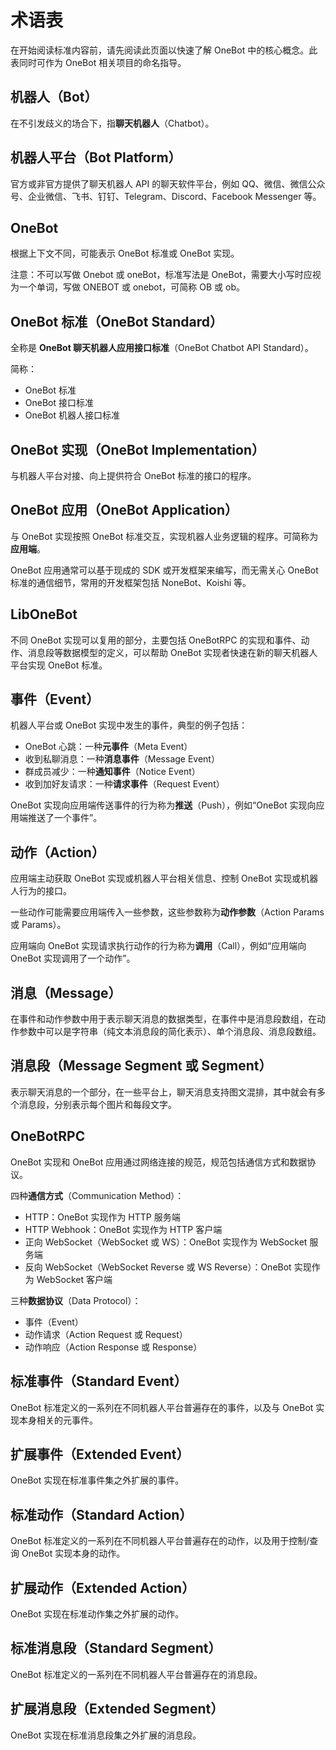 # 术语表

在开始阅读标准内容前，请先阅读此页面以快速了解 OneBot 中的核心概念。此表同时可作为 OneBot 相关项目的命名指导。

## 机器人（Bot）

在不引发歧义的场合下，指**聊天机器人**（Chatbot）。

## 机器人平台（Bot Platform）

官方或非官方提供了聊天机器人 API 的聊天软件平台，例如 QQ、微信、微信公众号、企业微信、飞书、钉钉、Telegram、Discord、Facebook Messenger 等。

## OneBot

根据上下文不同，可能表示 OneBot 标准或 OneBot 实现。

注意：不可以写做 Onebot 或 oneBot，标准写法是 OneBot，需要大小写时应视为一个单词，写做 ONEBOT 或 onebot，可简称 OB 或 ob。

## OneBot 标准（OneBot Standard）

全称是 **OneBot 聊天机器人应用接口标准**（OneBot Chatbot API Standard）。

简称：

- OneBot 标准
- OneBot 接口标准
- OneBot 机器人接口标准

## OneBot 实现（OneBot Implementation）

与机器人平台对接、向上提供符合 OneBot 标准的接口的程序。

## OneBot 应用（OneBot Application）

与 OneBot 实现按照 OneBot 标准交互，实现机器人业务逻辑的程序。可简称为**应用端**。

OneBot 应用通常可以基于现成的 SDK 或开发框架来编写，而无需关心 OneBot 标准的通信细节，常用的开发框架包括 NoneBot、Koishi 等。

## LibOneBot

不同 OneBot 实现可以复用的部分，主要包括 OneBotRPC 的实现和事件、动作、消息段等数据模型的定义，可以帮助 OneBot 实现者快速在新的聊天机器人平台实现 OneBot 标准。

## 事件（Event）

机器人平台或 OneBot 实现中发生的事件，典型的例子包括：

- OneBot 心跳：一种**元事件**（Meta Event）
- 收到私聊消息：一种**消息事件**（Message Event）
- 群成员减少：一种**通知事件**（Notice Event）
- 收到加好友请求：一种**请求事件**（Request Event）

OneBot 实现向应用端传送事件的行为称为**推送**（Push），例如“OneBot 实现向应用端推送了一个事件”。

## 动作（Action）

应用端主动获取 OneBot 实现或机器人平台相关信息、控制 OneBot 实现或机器人行为的接口。

一些动作可能需要应用端传入一些参数，这些参数称为**动作参数**（Action Params 或 Params）。

应用端向 OneBot 实现请求执行动作的行为称为**调用**（Call），例如“应用端向 OneBot 实现调用了一个动作”。

## 消息（Message）

在事件和动作参数中用于表示聊天消息的数据类型，在事件中是消息段数组，在动作参数中可以是字符串（纯文本消息段的简化表示）、单个消息段、消息段数组。

## 消息段（Message Segment 或 Segment）

表示聊天消息的一个部分，在一些平台上，聊天消息支持图文混排，其中就会有多个消息段，分别表示每个图片和每段文字。

## OneBotRPC

OneBot 实现和 OneBot 应用通过网络连接的规范，规范包括通信方式和数据协议。

四种**通信方式**（Communication Method）：

- HTTP：OneBot 实现作为 HTTP 服务端
- HTTP Webhook：OneBot 实现作为 HTTP 客户端
- 正向 WebSocket（WebSocket 或 WS）：OneBot 实现作为 WebSocket 服务端
- 反向 WebSocket（WebSocket Reverse 或 WS Reverse）：OneBot 实现作为 WebSocket 客户端

三种**数据协议**（Data Protocol）：

- 事件（Event）
- 动作请求（Action Request 或 Request）
- 动作响应（Action Response 或 Response）

## 标准事件（Standard Event）

OneBot 标准定义的一系列在不同机器人平台普遍存在的事件，以及与 OneBot 实现本身相关的元事件。

## 扩展事件（Extended Event）

OneBot 实现在标准事件集之外扩展的事件。

## 标准动作（Standard Action）

OneBot 标准定义的一系列在不同机器人平台普遍存在的动作，以及用于控制/查询 OneBot 实现本身的动作。

## 扩展动作（Extended Action）

OneBot 实现在标准动作集之外扩展的动作。

## 标准消息段（Standard Segment）

OneBot 标准定义的一系列在不同机器人平台普遍存在的消息段。

## 扩展消息段（Extended Segment）

OneBot 实现在标准消息段集之外扩展的消息段。
